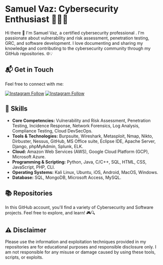 # Samuel Vaz: Cybersecurity Enthusiast 👨‍💻🔐

Hi there 👋 I'm Samuel Vaz, a certified cybersecurity professional . I'm passionate about vulnerability and risk assessment, penetration testing, GRC, and software development. I love documenting and sharing my knowledge and contributing to the cybersecurity community through my GitHub repositories. 🌐💡

## 📬 Get in Touch

Feel free to connect with me:

<a href="https://linkedin.com/in/samuel-vaz" target="_blank"><img src="https://img.shields.io/badge/LinkedIn-0077B5?style=for-the-badge&logo=linkedin&logoColor=white" alt="Instagram Follow"></a> <a href="mailto:samuelvaz1060@gmail.com" target="_blank"> <img src="https://img.shields.io/badge/Gmail-D14836?style=for-the-badge&logo=gmail&logoColor=white" alt="Instagram Follow"> </a>

## 🧰 Skills
- **Core Competencies:** Vulnerability and Risk Assessment, Penetration Testing, Incidence Response, Network 
Forensics, Log Analysis, Compliance Testing, Cloud DevSecOps.
- **Tools & Technologies:** Burpsuite, Wireshark, Metasploit, Nmap, Nikto, Dirbuster, Nessus, GitHub, MS Office suite, Eclipse IDE, 
Apache Server, Django, phpMyAdmin, Splunk, ELK.
- **Cloud:** Amazon Web Services (AWS), Google Cloud Platform (GCP), Microsoft Azure.
- **Programming & Scripting:** Python, Java, C/C++, SQL, HTML, CSS, JavaScript, PHP, CLI.
- **Operating Systems:** Kali Linux, Ubuntu, iOS, Android, MacOS, Windows.
- **Database:** SQL, MongoDB, Microsoft Access, MySQL.

## 📚 Repositories

In this GitHub account, you'll find a variety of Cybersecurity and Software projects. Feel free to explore, and learn! 🎮🔍


## ⚠️ Disclaimer

Please use the information and exploitation techniques provided in my repositories  are for educational purposes and responsible disclosure only. I am not responsible for any misuse or damage caused by using these tools, scripts, or exploits.

